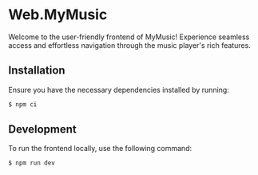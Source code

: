 # Web.MyMusic

Welcome to the user-friendly frontend of MyMusic! Experience seamless access and effortless navigation through the music player's rich features.

## Installation

Ensure you have the necessary dependencies installed by running:

```bash
$ npm ci
```

## Development

To run the frontend locally, use the following command:

```bash
$ npm run dev
```
